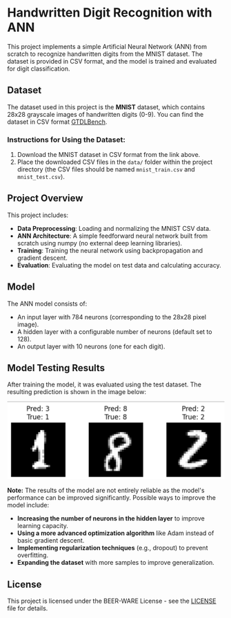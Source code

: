 # Handwritten Digit Recognition with ANN

This project implements a simple Artificial Neural Network (ANN) from scratch to recognize handwritten digits from the MNIST dataset. The dataset is provided in CSV format, and the model is trained and evaluated for digit classification.

## Dataset

The dataset used in this project is the **MNIST** dataset, which contains 28x28 grayscale images of handwritten digits (0-9). You can find the dataset in CSV format [GTDLBench](https://git-disl.github.io/GTDLBench/datasets/mnist_datasets/).

### Instructions for Using the Dataset:
1. Download the MNIST dataset in CSV format from the link above.
2. Place the downloaded CSV files in the `data/` folder within the project directory (the CSV files should be named `mnist_train.csv` and `mnist_test.csv`).

## Project Overview

This project includes:
- **Data Preprocessing**: Loading and normalizing the MNIST CSV data.
- **ANN Architecture**: A simple feedforward neural network built from scratch using numpy (no external deep learning libraries).
- **Training**: Training the neural network using backpropagation and gradient descent.
- **Evaluation**: Evaluating the model on test data and calculating accuracy.

## Model

The ANN model consists of:
- An input layer with 784 neurons (corresponding to the 28x28 pixel image).
- A hidden layer with a configurable number of neurons (default set to 128).
- An output layer with 10 neurons (one for each digit).

## Model Testing Results

After training the model, it was evaluated using the test dataset. The resulting prediction is shown in the image below:

![Model Prediction Result](prediction.png)

**Note:** The results of the model are not entirely reliable as the model's performance can be improved significantly. Possible ways to improve the model include:
- **Increasing the number of neurons in the hidden layer** to improve learning capacity.
- **Using a more advanced optimization algorithm** like Adam instead of basic gradient descent.
- **Implementing regularization techniques** (e.g., dropout) to prevent overfitting.
- **Expanding the dataset** with more samples to improve generalization.

## License

This project is licensed under the BEER-WARE License - see the [LICENSE](LICENSE) file for details.
